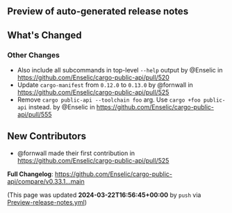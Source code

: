 ## Preview of auto-generated release notes
<!-- Release notes generated using configuration in .github/release.yml at main -->

## What's Changed
### Other Changes
* Also include all subcommands in top-level `--help` output by @Enselic in https://github.com/Enselic/cargo-public-api/pull/520
* Update `cargo-manifest` from `0.12.0` to `0.13.0` by @fornwall in https://github.com/Enselic/cargo-public-api/pull/525
* Remove `cargo public-api --toolchain foo` arg. Use `cargo +foo public-api` instead. by @Enselic in https://github.com/Enselic/cargo-public-api/pull/555

## New Contributors
* @fornwall made their first contribution in https://github.com/Enselic/cargo-public-api/pull/525

**Full Changelog**: https://github.com/Enselic/cargo-public-api/compare/v0.33.1...main


(This page was updated **2024-03-22T16:56:45+00:00** by `push` via [Preview-release-notes.yml](https://github.com/Enselic/cargo-public-api/actions/runs/8393766327))
